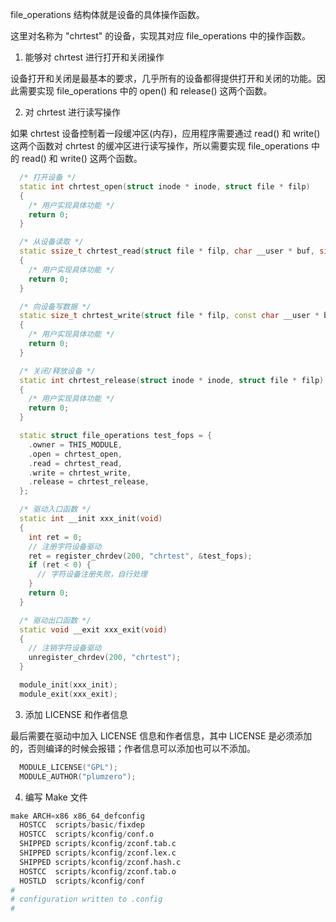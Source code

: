 
file_operations 结构体就是设备的具体操作函数。

这里对名称为 "chrtest" 的设备，实现其对应 file_operations 中的操作函数。

1. 能够对 chrtest 进行打开和关闭操作

设备打开和关闭是最基本的要求，几乎所有的设备都得提供打开和关闭的功能。因此需要实现 file_operations 中的 open() 和 release() 这两个函数。

2. 对 chrtest 进行读写操作

如果 chrtest 设备控制着一段缓冲区(内存)，应用程序需要通过 read() 和 write() 这两个函数对 chrtest 的缓冲区进行读写操作，所以需要实现 file_operations 中的 read() 和 write() 这两个函数。

```c++
  /* 打开设备 */
  static int chrtest_open(struct inode * inode, struct file * filp)
  {
    /* 用户实现具体功能 */
    return 0;
  }

  /* 从设备读取 */
  static ssize_t chrtest_read(struct file * filp, char __user * buf, size_t cnt, loff_t * offt)
  {
    /* 用户实现具体功能 */
    return 0;
  }

  /* 向设备写数据 */
  static size_t chrtest_write(struct file * filp, const char __user * buf, size_t cnt, loff_t * offt)
  {
    /* 用户实现具体功能 */
    return 0;
  }

  /* 关闭/释放设备 */
  static int chrtest_release(struct inode * inode, struct file * filp)
  {
    /* 用户实现具体功能 */
    return 0;
  }

  static struct file_operations test_fops = {
    .owner = THIS_MODULE,
    .open = chrtest_open,
    .read = chrtest_read,
    .write = chrtest_write,
    .release = chrtest_release,
  };

  /* 驱动入口函数 */
  static int __init xxx_init(void)
  {
    int ret = 0;
    // 注册字符设备驱动
    ret = register_chrdev(200, "chrtest", &test_fops);
    if (ret < 0) {
      // 字符设备注册失败，自行处理
    }
    return 0;
  }

  /* 驱动出口函数 */
  static void __exit xxx_exit(void)
  {
    // 注销字符设备驱动
    unregister_chrdev(200, "chrtest");
  }

  module_init(xxx_init);
  module_exit(xxx_exit);
```

3. 添加 LICENSE 和作者信息

最后需要在驱动中加入 LICENSE 信息和作者信息，其中 LICENSE 是必须添加的，否则编译的时候会报错；作者信息可以添加也可以不添加。

```c++
  MODULE_LICENSE("GPL");
  MODULE_AUTHOR("plumzero");
```

4. 编写 Make 文件

```s
make ARCH=x86 x86_64_defconfig
  HOSTCC  scripts/basic/fixdep
  HOSTCC  scripts/kconfig/conf.o
  SHIPPED scripts/kconfig/zconf.tab.c
  SHIPPED scripts/kconfig/zconf.lex.c
  SHIPPED scripts/kconfig/zconf.hash.c
  HOSTCC  scripts/kconfig/zconf.tab.o
  HOSTLD  scripts/kconfig/conf
#
# configuration written to .config
#

```